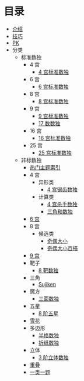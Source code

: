 # 目录

* [介绍](README.md)
* [技巧](技巧.md)
* [PK](PK.md)
* 分类
  * 标准数独
    * 4 宫
      * [4 宫标准数独](标准数独/4宫/标准数独.md)
    * 6 宫
      * [6 宫标准数独](标准数独/6宫/标准数独.md)
    * 8 宫
      * [8 宫标准数独](标准数独/8宫/标准数独.md)
    * 9 宫
      * [9 宫标准数独](标准数独/9宫/标准数独.md)
      * [17 数数独](标准数独/9宫/17数数独.md)
    * 16 宫
      * [16 宫标准数独](标准数独/16宫/标准数独.md)
    * 25 宫
      * [25 宫标准数独](标准数独/25宫/标准数独.md)
  * 非标数独
    * [热门主题索引](非标数独/README.md)
    * 4 宫
      * 异形类
        * [4 宫锯齿数独](非标数独/4宫/异形类/锯齿数独.md)
      * 计算类
        * [4 宫杀手数独](非标数独/4宫/计算类/杀手数独.md)
        * [三角和数独](非标数独/4宫/计算类/三角和数独.md)
    * [6 宫](非标数独/6宫)
    * 8 宫
      * 候选类
        * [奇偶大小](非标数独/8宫/候选类/奇偶大小.md)
        * [奇偶大小百搭](非标数独/8宫/候选类/奇偶大小百搭.md)
    * [9 宫](非标数独/9宫)
    * 靶子
      * [8 靶数独](非标数独/靶子/8靶数独.md)
    * 三角
      * [Sujiken](非标数独/三角形/Sujiken.md)
    * 魔方
      * [三面数独](非标数独/魔方/三面数独.md)
    * 五星
      * [8 阶五星](非标数独/五星/8阶五星.md)
    * [雪花](非标数独/雪花数独.md)
    * 多边形
      * [半格数独](非标数独/多边形/半格数独.md)
      * [折纸数独](非标数独/多边形/折纸数独.md)
    * 立体
      * [3 阶立体数独](非标数独/立体/3阶立体数独.md)
    * [重叠](非标数独/重叠数独.md)
    * [一类一题](非标数独/一类一题.md)
